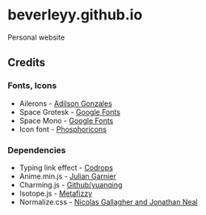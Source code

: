 # beverleyy.github.io
Personal website

## Credits

### Fonts, Icons
* Ailerons - [Adilson Gonzales](https://www.behance.net/gallery/25541553/Ailerons-Typeface)
* Space Grotesk - [Google Fonts](https://fonts.google.com/specimen/Space+Grotesk)
* Space Mono - [Google Fonts](https://fonts.google.com/specimen/Space+Mono)
* Icon font - [Phosphoricons](https://phosphoricons.com/)

### Dependencies
* Typing link effect - [Codrops](https://tympanus.net/Development/MenuHoverEffects/tsula.html)
* Anime.min.js - [Julian Garnier](https://github.com/juliangarnier/anime)
* Charming.js - [Github/yuanqing](https://github.com/yuanqing/charming)
* Isotope.js - [Metafizzy](https://isotope.metafizzy.co/)
* Normalize.css - [Nicolas Gallagher and Jonathan Neal](https://necolas.github.io/normalize.css/)
<!-- * Spaceship - Based on a [pen by Bathia](https://codepen.io/JDoe/details/QxvgOZ) -->
